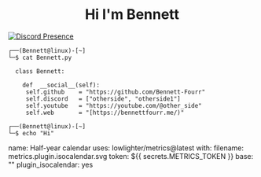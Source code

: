 <h1 align="center">Hi I'm Bennett</h1>

[![Discord Presence](https://lanyard.cnrad.dev/api/1136043373514469488)](https://discord.com/users/1136043373514469488)


```
┌──(Bennett@linux)-[~]
└─$ cat Bennett.py

  class Bennett:
  
    def  __social__(self):
     self.github    = "https://github.com/Bennett-Fourr"
     self.discord   = ["otherside", "otherside1"]
     self.youtube   = "https://youtube.com/@other_side"
     self.web       = "[https://bennettfourr.me/)"

┌──(Bennett@linux)-[~]
└─$ echo "Hi"
```
name: Half-year calendar
uses: lowlighter/metrics@latest
with:
  filename: metrics.plugin.isocalendar.svg
  token: ${{ secrets.METRICS_TOKEN }}
  base: ""
  plugin_isocalendar: yes
